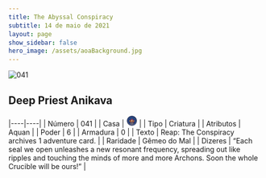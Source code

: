 ```yaml
---
title: The Abyssal Conspiracy
subtitle: 14 de maio de 2021
layout: page
show_sidebar: false
hero_image: /assets/aoaBackground.jpg
---
```


![041](https://cards-keyforge.s3.eu-north-1.amazonaws.com/media/en/tac/041.png)

## Deep Priest Anikava

|----|----|
| Número | 041 |
| Casa | ![Conspiracy](https://raw.githubusercontent.com/cardsofkeyforge/cardsofkeyforge.github.io/master/rotk/keyraken.png "Conspiracy") |
| Tipo | Criatura |
| Atributos | Aquan |
| Poder | 6 |
| Armadura | 0 |
| Texto | Reap: The Conspiracy archives  1 adventure card. |
| Raridade | Gêmeo do Mal |
| Dizeres | “Each seal we open unleashes a new resonant frequency, spreading out like ripples and touching the minds of more and more Archons. Soon the whole Crucible will be ours!” |
